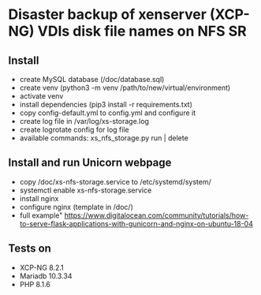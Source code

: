 # Disaster backup of xenserver (XCP-NG) VDIs disk file names on NFS SR


## Install

- create MySQL database (/doc/database.sql)
- create venv (python3 -m venv /path/to/new/virtual/environment)
- activate venv
- install dependencies (pip3 install -r requirements.txt)
- copy config-default.yml to config.yml and configure it
- create log file in /var/log/xs-storage.log
- create logrotate config for log file
- available commands: xs_nfs_storage.py run | delete

## Install and run Unicorn webpage

- copy /doc/xs-nfs-storage.service to /etc/systemd/system/
- systemctl enable xs-nfs-storage.service
- install nginx
- configure nginx (template in /doc/)
- full example" https://www.digitalocean.com/community/tutorials/how-to-serve-flask-applications-with-gunicorn-and-nginx-on-ubuntu-18-04

## Tests on
- XCP-NG 8.2.1
- Mariadb 10.3.34
- PHP 8.1.6
